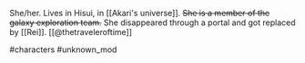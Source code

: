 She/her. Lives in Hisui, in [[Akari's universe]]. ~~She is a member of the galaxy exploration team.~~ She disappeared through a portal and got replaced by [[Rei]]. [[@thetraveleroftime]]

#characters #unknown_mod 